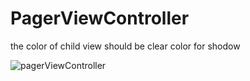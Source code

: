 # PagerViewController

the color of child view should be clear color for shodow

![pagerViewController](https://user-images.githubusercontent.com/28934262/72171329-93077e00-33f4-11ea-8295-ec14e940afd3.png)

